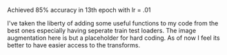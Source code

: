 Achieved 85% accuracy in 13th epoch with lr = .01

I've taken the liberty of adding some useful functions to my code from the best ones especially having seperate train test loaders.
The image augmentation here is but a placeholder for hard coding. As of now I feel its better to have easier access to the transforms.



